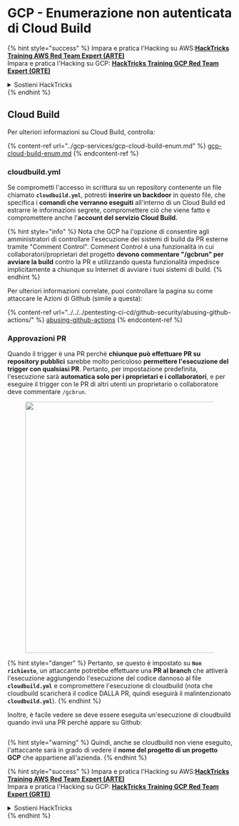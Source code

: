 # GCP - Enumerazione non autenticata di Cloud Build

{% hint style="success" %}
Impara e pratica l'Hacking su AWS:<img src="/.gitbook/assets/image.png" alt="" data-size="line">[**HackTricks Training AWS Red Team Expert (ARTE)**](https://training.hacktricks.xyz/courses/arte)<img src="/.gitbook/assets/image.png" alt="" data-size="line">\
Impara e pratica l'Hacking su GCP: <img src="/.gitbook/assets/image (2).png" alt="" data-size="line">[**HackTricks Training GCP Red Team Expert (GRTE)**<img src="/.gitbook/assets/image (2).png" alt="" data-size="line">](https://training.hacktricks.xyz/courses/grte)

<details>

<summary>Sostieni HackTricks</summary>

* Controlla i [**piani di abbonamento**](https://github.com/sponsors/carlospolop)!
* **Unisciti al** 💬 [**gruppo Discord**](https://discord.gg/hRep4RUj7f) o al [**gruppo telegram**](https://t.me/peass) o **seguici** su **Twitter** 🐦 [**@hacktricks\_live**](https://twitter.com/hacktricks\_live)**.**
* **Condividi trucchi di hacking inviando PR a** [**HackTricks**](https://github.com/carlospolop/hacktricks) e [**HackTricks Cloud**](https://github.com/carlospolop/hacktricks-cloud) repos di Github.

</details>
{% endhint %}

## Cloud Build

Per ulteriori informazioni su Cloud Build, controlla:

{% content-ref url="../gcp-services/gcp-cloud-build-enum.md" %}
[gcp-cloud-build-enum.md](../gcp-services/gcp-cloud-build-enum.md)
{% endcontent-ref %}

### cloudbuild.yml

Se comprometti l'accesso in scrittura su un repository contenente un file chiamato **`cloudbuild.yml`**, potresti **inserire un backdoor** in questo file, che specifica i **comandi che verranno eseguiti** all'interno di un Cloud Build ed estrarre le informazioni segrete, compromettere ciò che viene fatto e compromettere anche l'**account del servizio Cloud Build.**

{% hint style="info" %}
Nota che GCP ha l'opzione di consentire agli amministratori di controllare l'esecuzione dei sistemi di build da PR esterne tramite "Comment Control". Comment Control è una funzionalità in cui collaboratori/proprietari del progetto **devono commentare "/gcbrun" per avviare la build** contro la PR e utilizzando questa funzionalità impedisce implicitamente a chiunque su Internet di avviare i tuoi sistemi di build.
{% endhint %}

Per ulteriori informazioni correlate, puoi controllare la pagina su come attaccare le Azioni di Github (simile a questa):

{% content-ref url="../../../pentesting-ci-cd/github-security/abusing-github-actions/" %}
[abusing-github-actions](../../../pentesting-ci-cd/github-security/abusing-github-actions/)
{% endcontent-ref %}

### Approvazioni PR

Quando il trigger è una PR perché **chiunque può effettuare PR su repository pubblici** sarebbe molto pericoloso **permettere l'esecuzione del trigger con qualsiasi PR**. Pertanto, per impostazione predefinita, l'esecuzione sarà **automatica solo per i proprietari e i collaboratori**, e per eseguire il trigger con le PR di altri utenti un proprietario o collaboratore deve commentare `/gcbrun`.

<figure><img src="../../../.gitbook/assets/image (339).png" alt="" width="563"><figcaption></figcaption></figure>

{% hint style="danger" %}
Pertanto, se questo è impostato su **`Non richiesto`**, un attaccante potrebbe effettuare una **PR al branch** che attiverà l'esecuzione aggiungendo l'esecuzione del codice dannoso al file **`cloudbuild.yml`** e compromettere l'esecuzione di cloudbuild (nota che cloudbuild scaricherà il codice DALLA PR, quindi eseguirà il malintenzionato **`cloudbuild.yml`**).
{% endhint %}

Inoltre, è facile vedere se deve essere eseguita un'esecuzione di cloudbuild quando invii una PR perché appare su Github:

<figure><img src="../../../.gitbook/assets/image (340).png" alt=""><figcaption></figcaption></figure>

{% hint style="warning" %}
Quindi, anche se cloudbuild non viene eseguito, l'attaccante sarà in grado di vedere il **nome del progetto di un progetto GCP** che appartiene all'azienda.
{% endhint %}

{% hint style="success" %}
Impara e pratica l'Hacking su AWS:<img src="/.gitbook/assets/image.png" alt="" data-size="line">[**HackTricks Training AWS Red Team Expert (ARTE)**](https://training.hacktricks.xyz/courses/arte)<img src="/.gitbook/assets/image.png" alt="" data-size="line">\
Impara e pratica l'Hacking su GCP: <img src="/.gitbook/assets/image (2).png" alt="" data-size="line">[**HackTricks Training GCP Red Team Expert (GRTE)**<img src="/.gitbook/assets/image (2).png" alt="" data-size="line">](https://training.hacktricks.xyz/courses/grte)

<details>

<summary>Sostieni HackTricks</summary>

* Controlla i [**piani di abbonamento**](https://github.com/sponsors/carlospolop)!
* **Unisciti al** 💬 [**gruppo Discord**](https://discord.gg/hRep4RUj7f) o al [**gruppo telegram**](https://t.me/peass) o **seguici** su **Twitter** 🐦 [**@hacktricks\_live**](https://twitter.com/hacktricks\_live)**.**
* **Condividi trucchi di hacking inviando PR a** [**HackTricks**](https://github.com/carlospolop/hacktricks) e [**HackTricks Cloud**](https://github.com/carlospolop/hacktricks-cloud) repos di Github.

</details>
{% endhint %}
